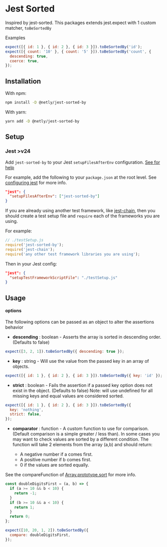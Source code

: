 # Jest Sorted

Inspired by jest-sorted. This packages extends jest.expect with 1 custom matcher, `toBeSortedBy`

Examples

```js
expect([{ id: 1 }, { id: 2 }, { id: 3 }]).toBeSortedBy('id');
expect([{ count: '10' }, { count: '5' }]).toBeSortedBy('count', {
  descending: true,
  coerce: true,
});
```

## Installation

With npm:

```sh
npm install -D @netly/jest-sorted-by  
```

With yarn:

```sh
yarn add -D @netly/jest-sorted-by  
```

## Setup

### Jest >v24

Add `jest-sorted-by` to your Jest `setupFilesAfterEnv` configuration. [See for help](https://jestjs.io/docs/en/configuration.html#setupfilesafterenv-array)

For example, add the following to your `package.json` at the root level. See [configuring jest](https://jestjs.io/docs/en/configuration) for more info.

```json
"jest": {
  "setupFilesAfterEnv": ["jest-sorted-by"]
}
```


If you are already using another test framework, like [jest-chain](https://github.com/mattphillips/jest-chain), then you should create a test setup file and `require` each of the frameworks you are using.

For example:

```js
// ./testSetup.js
require('jest-sorted-by');
require('jest-chain');
require('any other test framework libraries you are using');
```

Then in your Jest config:

```json
"jest": {
  "setupTestFrameworkScriptFile": "./testSetup.js"
}
```


## Usage

#### options

The following options can be passed as an object to alter the assertions behavior

- **descending** : boolean - Asserts the array is sorted in descending order. (Defaults to false)

```js
expect([3, 2, 1]).toBeSortedBy({ descending: true });
```

- **key** : string - Will use the value from the passed key in an array of objects.

```js
expect([{ id: 1 }, { id: 2 }, { id: 3 }]).toBeSortedBy({ key: 'id' });
```

- **strict** : boolean - Fails the assertion if a passed key option does not exist in the object. (Defaults to false) Note: will use undefined for all missing keys and equal values are considered sorted.

```js
expect([{ id: 1 }, { id: 2 }, { id: 3 }]).toBeSortedBy({
  key: 'nothing',
  strict: false,
});
```

- **comparator** : function - A custom function to use for comparison. (Default comparison is a simple greater / less than). In some cases you may want to check values are sorted by a different condition. The function will take 2 elements from the array (a,b) and should return:

  - A negative number if a comes first.
  - A positive number if b comes first.
  - 0 if the values are sorted equally.

See the compareFunction of [Array.prototype.sort](https://developer.mozilla.org/en-US/docs/Web/JavaScript/Reference/Global_Objects/Array/sort) for more info.

```js
const doubleDigitsFirst = (a, b) => {
  if (a >= 10 && b < 10) {
    return -1;
  }
  if (b >= 10 && a < 10) {
    return 1;
  }
  return 0;
};

expect([10, 20, 1, 2]).toBeSortedBy({
  compare: doubleDigitsFirst,
});
```

